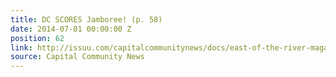 ```yaml
---
title: DC SCORES Jamboree! (p. 58)
date: 2014-07-01 00:00:00 Z
position: 62
link: http://issuu.com/capitalcommunitynews/docs/east-of-the-river-magazine-july-201_2cc5c74640f144
source: Capital Community News
---
```



